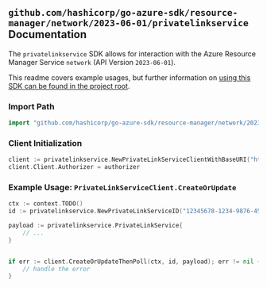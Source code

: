 
## `github.com/hashicorp/go-azure-sdk/resource-manager/network/2023-06-01/privatelinkservice` Documentation

The `privatelinkservice` SDK allows for interaction with the Azure Resource Manager Service `network` (API Version `2023-06-01`).

This readme covers example usages, but further information on [using this SDK can be found in the project root](https://github.com/hashicorp/go-azure-sdk/tree/main/docs).

### Import Path

```go
import "github.com/hashicorp/go-azure-sdk/resource-manager/network/2023-06-01/privatelinkservice"
```


### Client Initialization

```go
client := privatelinkservice.NewPrivateLinkServiceClientWithBaseURI("https://management.azure.com")
client.Client.Authorizer = authorizer
```


### Example Usage: `PrivateLinkServiceClient.CreateOrUpdate`

```go
ctx := context.TODO()
id := privatelinkservice.NewPrivateLinkServiceID("12345678-1234-9876-4563-123456789012", "example-resource-group", "privateLinkServiceValue")

payload := privatelinkservice.PrivateLinkService{
	// ...
}


if err := client.CreateOrUpdateThenPoll(ctx, id, payload); err != nil {
	// handle the error
}
```
